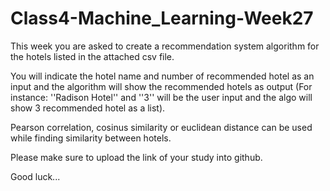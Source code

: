 # Class4-Machine_Learning-Week27

This week you are asked to create a recommendation system algorithm for the hotels listed in the attached csv file.

You will indicate the hotel name and number of recommended hotel as an input and the algorithm will show the recommended hotels as output (For instance: ''Radison Hotel'' and ''3'' will be the user input and the algo will show 3 recommended hotel as a list).

Pearson correlation, cosinus similarity or euclidean distance can be used while finding similarity between hotels.

Please make sure to upload the link of your study into github.

Good luck...
